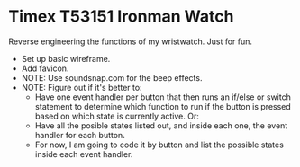 # Timex T53151 Ironman Watch
Reverse engineering the functions of my wristwatch. Just for fun.

- Set up basic wireframe.
- Add favicon.
- NOTE: Use soundsnap.com for the beep effects.
- NOTE: Figure out if it's better to:
  - Have one event handler per button that then runs an if/else or switch statement to determine which function to run if the button is pressed based on which state is currently active. Or:
  - Have all the posible states listed out, and inside each one, the event handler for each button.
  - For now, I am going to code it by button and list the possible states inside each event handler.